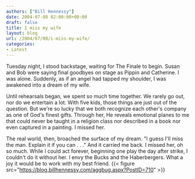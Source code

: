 ```yaml
---
authors: ["Bill Hennessy"]
date: 2004-07-08 02:00:00+00:00
draft: false
title: I miss my wife
layout: blog
url: /2004/07/08/i-miss-my-wife/
categories:
- Latest
---
```


Tuesday night, I stood backstage, waiting for The Finale to begin.  Susan and Bob were saying final goodbyes on stage as Pippin and Catherine.  I was alone.  Suddenly, as if an angel had tapped my shoulder, I was awakened into a dream of my wife.    
  
Until rehearsals began, we spent so much time together.  We rarely go out, nor do we entertain a lot.  With five kids, those things are just out of the question.  But we're so lucky that we both recognize each other's company as one of God's finest gifts.  Through her, He reveals emotional planes to me that could never be taught in a religion class nor described in a book nor even captured in a painting.  I missed her.  
  
The real world, then, broached the surface of my dream.  "I guess I'll miss the man. Explain it if you can . . ."  And it carried me back.  I missed her, oh so much.  While I could act forever, beginning one play the day after strike, I couldn't do it without her.  I envy the Bucks and the Haberbergers.  What a joy it would be to work with my best friend.  {{< figure src="https://blog.billhennessy.com/aggbug.aspx?PostID=710" >}}

